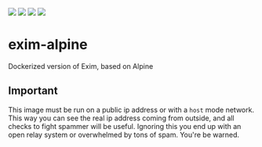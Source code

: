 [![](https://images.microbadger.com/badges/version/neomediatech/exim-alpine.svg)](https://microbadger.com/images/neomediatech/exim-alpine "Get your own version badge on microbadger.com")
[![](https://images.microbadger.com/badges/image/neomediatech/exim-alpine.svg)](https://microbadger.com/images/neomediatech/exim-alpine)
![](https://img.shields.io/github/last-commit/Neomediatech/exim-alpine.svg?style=plastic)
![](https://img.shields.io/github/repo-size/Neomediatech/exim-alpine.svg?style=plastic)

# exim-alpine
Dockerized version of Exim, based on Alpine

## Important
This image must be run on a public ip address or with a `host` mode network. This way you can see the real ip address coming from outside, and all checks to fight spammer will be useful. Ignoring this you end up with an open relay system or overwhelmed by tons of spam. You're be warned.

